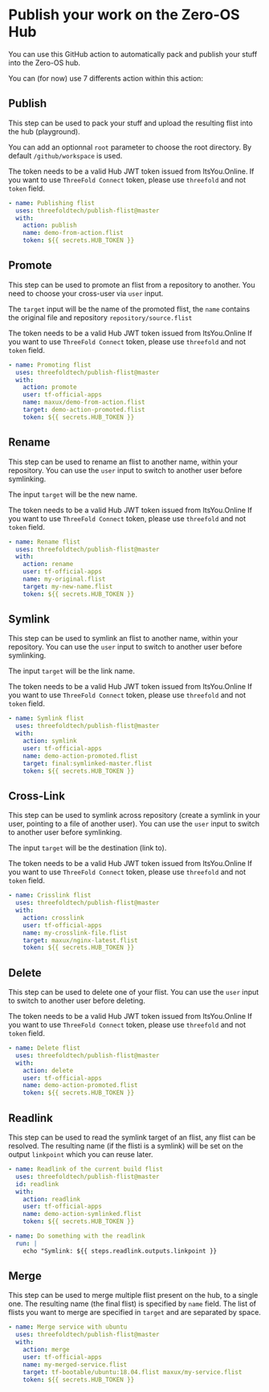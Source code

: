 # Publish your work on the Zero-OS Hub

You can use this GitHub action to automatically pack
and publish your stuff into the Zero-OS hub.

You can (for now) use 7 differents action within this action:

## Publish

This step can be used to pack your stuff and upload the
resulting flist into the hub (playground).

You can add an optionnal `root` parameter to choose the root directory.
By default `/github/workspace` is used.

The token needs to be a valid Hub JWT token issued from ItsYou.Online.
If you want to use `ThreeFold Connect` token, please use `threefold` and not `token` field.

```yaml
- name: Publishing flist
  uses: threefoldtech/publish-flist@master
  with:
    action: publish
    name: demo-from-action.flist
    token: ${{ secrets.HUB_TOKEN }}
```

## Promote

This step can be used to promote an flist from a repository
to another. You need to choose your cross-user via `user` input.

The `target` input will be the name of the promoted flist, the `name`
contains the original file and repository `repository/source.flist`

The token needs to be a valid Hub JWT token issued from ItsYou.Online
If you want to use `ThreeFold Connect` token, please use `threefold` and not `token` field.

```yaml
- name: Promoting flist
  uses: threefoldtech/publish-flist@master
  with:
    action: promote
    user: tf-official-apps
    name: maxux/demo-from-action.flist
    target: demo-action-promoted.flist
    token: ${{ secrets.HUB_TOKEN }}
```

## Rename

This step can be used to rename an flist to another name, within your repository.
You can use the `user` input to switch to another user before symlinking.

The input `target` will be the new name.

The token needs to be a valid Hub JWT token issued from ItsYou.Online
If you want to use `ThreeFold Connect` token, please use `threefold` and not `token` field.

```yaml
- name: Rename flist
  uses: threefoldtech/publish-flist@master
  with:
    action: rename
    user: tf-official-apps
    name: my-original.flist
    target: my-new-name.flist
    token: ${{ secrets.HUB_TOKEN }}
```


## Symlink

This step can be used to symlink an flist to another name, within your repository.
You can use the `user` input to switch to another user before symlinking.

The input `target` will be the link name.

The token needs to be a valid Hub JWT token issued from ItsYou.Online
If you want to use `ThreeFold Connect` token, please use `threefold` and not `token` field.

```yaml
- name: Symlink flist
  uses: threefoldtech/publish-flist@master
  with:
    action: symlink
    user: tf-official-apps
    name: demo-action-promoted.flist
    target: final:symlinked-master.flist
    token: ${{ secrets.HUB_TOKEN }}
```

## Cross-Link

This step can be used to symlink across repository (create a symlink in your user, pointing
to a file of another user).
You can use the `user` input to switch to another user before symlinking.

The input `target` will be the destination (link to).

The token needs to be a valid Hub JWT token issued from ItsYou.Online
If you want to use `ThreeFold Connect` token, please use `threefold` and not `token` field.

```yaml
- name: Crisslink flist
  uses: threefoldtech/publish-flist@master
  with:
    action: crosslink
    user: tf-official-apps
    name: my-crosslink-file.flist
    target: maxux/nginx-latest.flist
    token: ${{ secrets.HUB_TOKEN }}
```

## Delete

This step can be used to delete one of your flist.
You can use the `user` input to switch to another user before deleting.

The token needs to be a valid Hub JWT token issued from ItsYou.Online
If you want to use `ThreeFold Connect` token, please use `threefold` and not `token` field.

```yaml
- name: Delete flist
  uses: threefoldtech/publish-flist@master
  with:
    action: delete
    user: tf-official-apps
    name: demo-action-promoted.flist
    token: ${{ secrets.HUB_TOKEN }}
```

## Readlink

This step can be used to read the symlink target of an flist, any flist can be resolved.
The resulting name (if the flisti is a symlink) will be set on the output `linkpoint` which
you can reuse later.

```yaml
- name: Readlink of the current build flist
  uses: threefoldtech/publish-flist@master
  id: readlink
  with:
    action: readlink
    user: tf-official-apps
    name: demo-action-symlinked.flist
    token: ${{ secrets.HUB_TOKEN }}

- name: Do something with the readlink
  run: |
    echo "Symlink: ${{ steps.readlink.outputs.linkpoint }}
```

## Merge

This step can be used to merge multiple flist present on the hub, to a single one.
The resulting name (the final flist) is specified by `name` field. The list of
flists you want to merge are specified in `target` and are separated by space.

```yaml
- name: Merge service with ubuntu
  uses: threefoldtech/publish-flist@master
  with:
    action: merge
    user: tf-official-apps
    name: my-merged-service.flist
    target: tf-bootable/ubuntu:18.04.flist maxux/my-service.flist
    token: ${{ secrets.HUB_TOKEN }}
```

